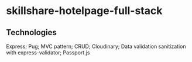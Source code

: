 # skillshare-hotelpage-full-stack

## Technologies

Express;
Pug;
MVC pattern;
CRUD;
Cloudinary;
Data validation sanitization with express-validator;
Passport.js
